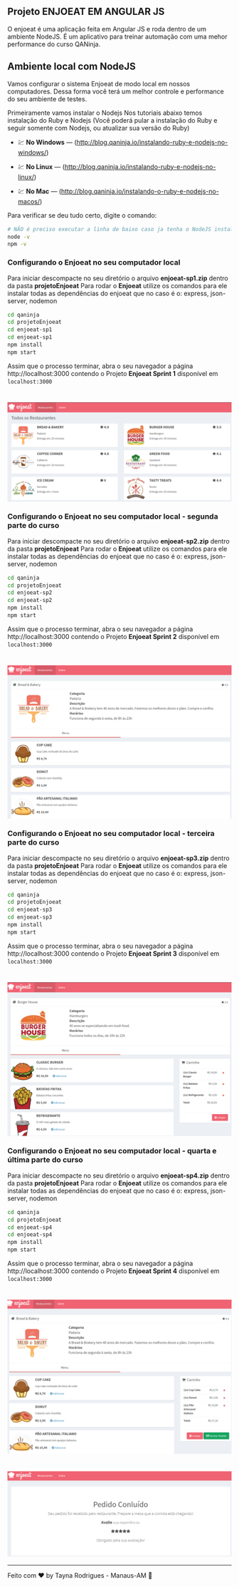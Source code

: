 
## Projeto ENJOEAT EM ANGULAR JS

O enjoeat é uma aplicação feita em Angular JS e roda dentro de um ambiente NodeJS. É um aplicativo para treinar automação com uma mehor performance do curso QANinja.

## Ambiente local com NodeJS
Vamos configurar o sistema Enjoeat de modo local em nossos computadores. Dessa forma você terá um melhor controle e performance do seu ambiente de testes.

Primeiramente vamos instalar o Nodejs
Nos tutoriais abaixo temos instalação do Ruby e Nodejs (Você poderá pular a instalação do Ruby e seguir somente com Nodejs, ou atualizar sua versão do Ruby)


- 💹 **No Windows** — (http://blog.qaninja.io/instalando-ruby-e-nodejs-no-windows/)

- 💹 **No Linux** — (http://blog.qaninja.io/instalando-ruby-e-nodejs-no-linux/)

- 💹 **No Mac** — (http://blog.qaninja.io/instalando-o-ruby-e-nodejs-no-macos/)


Para verificar se deu tudo certo, digite o comando:
```bash
# NÃO é preciso executar a linha de baixo caso ja tenha o NodeJS instalado
node -v
npm -v
```

### Configurando o Enjoeat no seu computador local
Para iniciar descompacte no seu diretório o arquivo **enjoeat-sp1.zip** dentro da pasta **projetoEnjoeat**
Para rodar o **Enjoeat** utilize os comandos para ele instalar todas as dependências do enjoeat que no caso é o: express, json-server, nodemon
```bash
cd qaninja
cd projetoEnjoeat
cd enjoeat-sp1
cd enjoeat-sp1
npm install
npm start
```
Assim que o processo terminar, abra o seu navegador a página http://localhost:3000 contendo o Projeto **Enjoeat Sprint 1** disponível em `localhost:3000`

<h1 align="center"><img align="center" src="../imagem/restaurante.png" alt="Enjoeat-Restaurantes"></img></h1>




### Configurando o Enjoeat no seu computador local - segunda parte do curso
Para iniciar descompacte no seu diretório o arquivo **enjoeat-sp2.zip** dentro da pasta **projetoEnjoeat**
Para rodar o **Enjoeat** utilize os comandos para ele instalar todas as dependências do enjoeat que no caso é o: express, json-server, nodemon
```bash
cd qaninja
cd projetoEnjoeat
cd enjoeat-sp2
cd enjoeat-sp2
npm install
npm start
```
Assim que o processo terminar, abra o seu navegador a página http://localhost:3000 contendo o Projeto **Enjoeat Sprint 2** disponível em `localhost:3000`

<h1 align="center"><img align="center" src="../imagem/cardapioInformacoes.png" alt="Enjoeat-Informações-Cardápio"></img></h1>




### Configurando o Enjoeat no seu computador local - terceira parte do curso
Para iniciar descompacte no seu diretório o arquivo **enjoeat-sp3.zip** dentro da pasta **projetoEnjoeat**
Para rodar o **Enjoeat** utilize os comandos para ele instalar todas as dependências do enjoeat que no caso é o: express, json-server, nodemon
```bash
cd qaninja
cd projetoEnjoeat
cd enjoeat-sp3
cd enjoeat-sp3
npm install
npm start
```
Assim que o processo terminar, abra o seu navegador a página http://localhost:3000 contendo o Projeto **Enjoeat Sprint 3** disponível em `localhost:3000`

<h1 align="center"><img align="center" src="../imagem/carrinho.png" alt="Enjoeat-Carrinho"></img></h1>


### Configurando o Enjoeat no seu computador local - quarta e última parte do curso
Para iniciar descompacte no seu diretório o arquivo **enjoeat-sp4.zip** dentro da pasta **projetoEnjoeat**
Para rodar o **Enjoeat** utilize os comandos para ele instalar todas as dependências do enjoeat que no caso é o: express, json-server, nodemon
```bash
cd qaninja
cd projetoEnjoeat
cd enjoeat-sp4
cd enjoeat-sp4
npm install
npm start
```
Assim que o processo terminar, abra o seu navegador a página http://localhost:3000 contendo o Projeto **Enjoeat Sprint 4** disponível em `localhost:3000`

<h1 align="center"><img align="center" src="../imagem/fecharPedido.png" alt="Enjoeat-Fechar Pedido"></img></h1>

<h1 align="center"><img align="center" src="../imagem/pedidoConcluido.png" alt="Enjoeat-Pedido Conclluído"></img></h1>







----------
Feito com ♥ by Tayna Rodrigues - Manaus-AM  👋 


